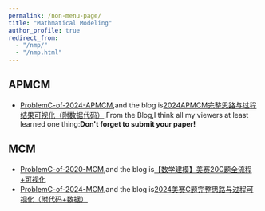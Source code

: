 ```yaml
---
permalink: /non-menu-page/
title: "Mathmatical Modeling"
author_profile: true
redirect_from: 
  - "/nmp/"
  - "/nmp.html"
---
```


## APMCM
* [ProblemC-of-2024-APMCM](https://github.com/HorseRunningWild/ProblemC-of-2024-APMCM),and the blog is[2024APMCM完整思路与过程结果可视化（附数据代码）](https://mp.weixin.qq.com/s/TLBJ2xRuauVCdgfFWXlzSA).From the Blog,I think all my viewers at least learned one thing:**Don't forget to submit your paper!**

## MCM
* [ProblemC-of-2020-MCM](https://github.com/HorseRunningWild/ProblemC-of-2020-MCM),and the blog is[【数学建模】美赛20C题全流程+可视化](https://mp.weixin.qq.com/s/vNgw3E5WljCYKNPudTsa0Q)
* [ProblemC-of-2024-MCM](https://github.com/HorseRunningWild/ProblemC-of-2024-MCM),and the blog is[2024美赛C题完整思路与过程可视化（附代码+数据）](https://mp.weixin.qq.com/s/pZ5mX0HXevVlMSezL6tYiQ)
